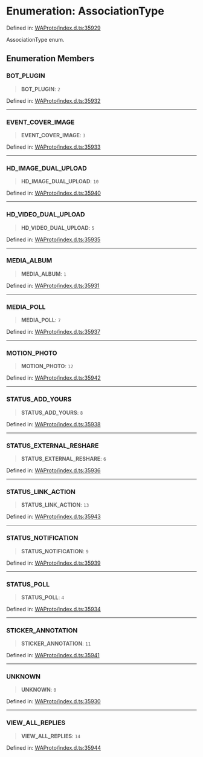 # Enumeration: AssociationType

Defined in: [WAProto/index.d.ts:35929](https://github.com/Fokusdotid/bail/blob/3bd64a6fd6e8fc52d3ec9ba842534bed26103555/WAProto/index.d.ts#L35929)

AssociationType enum.

## Enumeration Members

### BOT\_PLUGIN

> **BOT\_PLUGIN**: `2`

Defined in: [WAProto/index.d.ts:35932](https://github.com/Fokusdotid/bail/blob/3bd64a6fd6e8fc52d3ec9ba842534bed26103555/WAProto/index.d.ts#L35932)

***

### EVENT\_COVER\_IMAGE

> **EVENT\_COVER\_IMAGE**: `3`

Defined in: [WAProto/index.d.ts:35933](https://github.com/Fokusdotid/bail/blob/3bd64a6fd6e8fc52d3ec9ba842534bed26103555/WAProto/index.d.ts#L35933)

***

### HD\_IMAGE\_DUAL\_UPLOAD

> **HD\_IMAGE\_DUAL\_UPLOAD**: `10`

Defined in: [WAProto/index.d.ts:35940](https://github.com/Fokusdotid/bail/blob/3bd64a6fd6e8fc52d3ec9ba842534bed26103555/WAProto/index.d.ts#L35940)

***

### HD\_VIDEO\_DUAL\_UPLOAD

> **HD\_VIDEO\_DUAL\_UPLOAD**: `5`

Defined in: [WAProto/index.d.ts:35935](https://github.com/Fokusdotid/bail/blob/3bd64a6fd6e8fc52d3ec9ba842534bed26103555/WAProto/index.d.ts#L35935)

***

### MEDIA\_ALBUM

> **MEDIA\_ALBUM**: `1`

Defined in: [WAProto/index.d.ts:35931](https://github.com/Fokusdotid/bail/blob/3bd64a6fd6e8fc52d3ec9ba842534bed26103555/WAProto/index.d.ts#L35931)

***

### MEDIA\_POLL

> **MEDIA\_POLL**: `7`

Defined in: [WAProto/index.d.ts:35937](https://github.com/Fokusdotid/bail/blob/3bd64a6fd6e8fc52d3ec9ba842534bed26103555/WAProto/index.d.ts#L35937)

***

### MOTION\_PHOTO

> **MOTION\_PHOTO**: `12`

Defined in: [WAProto/index.d.ts:35942](https://github.com/Fokusdotid/bail/blob/3bd64a6fd6e8fc52d3ec9ba842534bed26103555/WAProto/index.d.ts#L35942)

***

### STATUS\_ADD\_YOURS

> **STATUS\_ADD\_YOURS**: `8`

Defined in: [WAProto/index.d.ts:35938](https://github.com/Fokusdotid/bail/blob/3bd64a6fd6e8fc52d3ec9ba842534bed26103555/WAProto/index.d.ts#L35938)

***

### STATUS\_EXTERNAL\_RESHARE

> **STATUS\_EXTERNAL\_RESHARE**: `6`

Defined in: [WAProto/index.d.ts:35936](https://github.com/Fokusdotid/bail/blob/3bd64a6fd6e8fc52d3ec9ba842534bed26103555/WAProto/index.d.ts#L35936)

***

### STATUS\_LINK\_ACTION

> **STATUS\_LINK\_ACTION**: `13`

Defined in: [WAProto/index.d.ts:35943](https://github.com/Fokusdotid/bail/blob/3bd64a6fd6e8fc52d3ec9ba842534bed26103555/WAProto/index.d.ts#L35943)

***

### STATUS\_NOTIFICATION

> **STATUS\_NOTIFICATION**: `9`

Defined in: [WAProto/index.d.ts:35939](https://github.com/Fokusdotid/bail/blob/3bd64a6fd6e8fc52d3ec9ba842534bed26103555/WAProto/index.d.ts#L35939)

***

### STATUS\_POLL

> **STATUS\_POLL**: `4`

Defined in: [WAProto/index.d.ts:35934](https://github.com/Fokusdotid/bail/blob/3bd64a6fd6e8fc52d3ec9ba842534bed26103555/WAProto/index.d.ts#L35934)

***

### STICKER\_ANNOTATION

> **STICKER\_ANNOTATION**: `11`

Defined in: [WAProto/index.d.ts:35941](https://github.com/Fokusdotid/bail/blob/3bd64a6fd6e8fc52d3ec9ba842534bed26103555/WAProto/index.d.ts#L35941)

***

### UNKNOWN

> **UNKNOWN**: `0`

Defined in: [WAProto/index.d.ts:35930](https://github.com/Fokusdotid/bail/blob/3bd64a6fd6e8fc52d3ec9ba842534bed26103555/WAProto/index.d.ts#L35930)

***

### VIEW\_ALL\_REPLIES

> **VIEW\_ALL\_REPLIES**: `14`

Defined in: [WAProto/index.d.ts:35944](https://github.com/Fokusdotid/bail/blob/3bd64a6fd6e8fc52d3ec9ba842534bed26103555/WAProto/index.d.ts#L35944)

